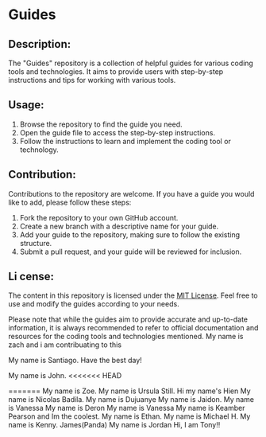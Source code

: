 
# Guides

## Description:
The "Guides" repository is a collection of helpful guides for various coding tools and technologies. It aims to provide users with step-by-step instructions and tips for working with various tools.

## Usage:
1. Browse the repository to find the guide you need.
2. Open the guide file to access the step-by-step instructions.
3. Follow the instructions to learn and implement the coding tool or technology.

## Contribution:
Contributions to the repository are welcome. If you have a guide you would like to add, please follow these steps:
1. Fork the repository to your own GitHub account.
2. Create a new branch with a descriptive name for your guide.
3. Add your guide to the repository, making sure to follow the existing structure.
4. Submit a pull request, and your guide will be reviewed for inclusion.

## Li cense:
The content in this repository is licensed under the [MIT License](https://github.com/DezSays/Guides/blob/main/LICENSE). Feel free to use and modify the guides according to your needs.

Please note that while the guides aim to provide accurate and up-to-date information, it is always recommended to refer to official documentation and resources for the coding tools and technologies mentioned.
My name is zach and i am contribuating to this

My name is Santiago. Have the best day!

My name is John. 
<<<<<<< HEAD

=======
My name is Zoe.
My name is Ursula Still.
Hi my name's Hien
My name is Nicolas Badila. 
My name is Dujuanye
My name is Jaidon.
My name is Vanessa
My name is Deron
My name is Vanessa
My name is Keamber Pearson and Im the coolest.
My name is Ethan.
My name is Michael H.
My name is Kenny.
James(Panda)
My name is Jordan
Hi, I am Tony!!



